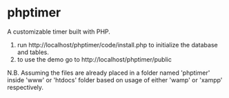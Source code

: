 # phptimer

A customizable timer built with PHP.

1. run http://localhost/phptimer/code/install.php to initialize the database and tables.
2. to use the demo go to http://localhost/phptimer/public

N.B. Assuming the files are already placed in a folder named 'phptimer' inside 'www' or 'htdocs' folder 
based on usage of either 'wamp' or 'xampp' respectively.
